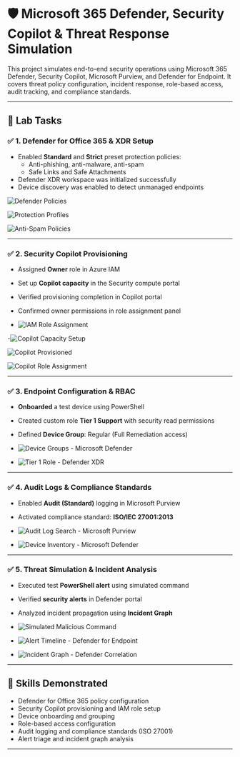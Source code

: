# 🛡️ Microsoft 365 Defender, Security Copilot & Threat Response Simulation

This project simulates end-to-end security operations using Microsoft 365 Defender, Security Copilot, Microsoft Purview, and Defender for Endpoint. It covers threat policy configuration, incident response, role-based access, audit tracking, and compliance standards.

---

## 🔧 Lab Tasks

### ✅ 1. Defender for Office 365 & XDR Setup
- Enabled **Standard** and **Strict** preset protection policies:
  - Anti-phishing, anti-malware, anti-spam
  - Safe Links and Safe Attachments
- Defender XDR workspace was initialized successfully
- Device discovery was enabled to detect unmanaged endpoints

![Defender Policies](images/1.1.png)

![Protection Profiles](images/2.1.png)

![Anti-Spam Policies](images/3.1.png)


---

### ✅ 2. Security Copilot Provisioning
- Assigned **Owner** role in Azure IAM  
- Set up **Copilot capacity** in the Security compute portal  
- Verified provisioning completion in Copilot portal  
- Confirmed owner permissions in role assignment panel

- ![IAM Role Assignment](images/4.1.png)

-![Copilot Capacity Setup](images/5.1.png) 

![Copilot Provisioned](images/6.1.png)

![Copilot Role Assignment](images/7.1.png)


---

### ✅ 3. Endpoint Configuration & RBAC
- **Onboarded** a test device using PowerShell  
- Created custom role **Tier 1 Support** with security read permissions  
- Defined **Device Group**: Regular (Full Remediation access)

- ![Device Groups - Microsoft Defender](images/10.1.png)

- ![Tier 1 Role - Defender XDR](images/11.1.png)

---

### ✅ 4. Audit Logs & Compliance Standards
- Enabled **Audit (Standard)** logging in Microsoft Purview  
- Activated compliance standard: **ISO/IEC 27001:2013**

- ![Audit Log Search - Microsoft Purview](images/8.1.png)

- ![Device Inventory - Microsoft Defender](images/9.1.png)


---

### ✅ 5. Threat Simulation & Incident Analysis
- Executed test **PowerShell alert** using simulated command  
- Verified **security alerts** in Defender portal  
- Analyzed incident propagation using **Incident Graph**

- ![Simulated Malicious Command](images/12.1.png)

- ![Alert Timeline - Defender for Endpoint](images/13.1.png)

- ![Incident Graph - Defender Correlation](images/14.1.png)


---

## 🧠 Skills Demonstrated

- Defender for Office 365 policy configuration  
- Security Copilot provisioning and IAM role setup  
- Device onboarding and grouping  
- Role-based access configuration  
- Audit logging and compliance standards (ISO 27001)  
- Alert triage and incident graph analysis

---

